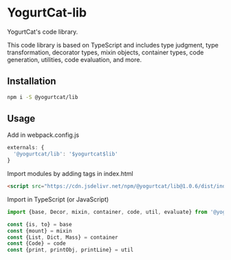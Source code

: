 # YogurtCat-lib

YogurtCat's code library.

This code library is based on TypeScript and includes type judgment, type transformation, decorator types, mixin objects, container types, code generation, utilities, code evaluation, and more.

## Installation

```sh
npm i -S @yogurtcat/lib
```

## Usage

Add in webpack.config.js

```JavaScript
externals: {
  '@yogurtcat/lib': '$yogurtcat$lib'
}
```

Import modules by adding tags in index.html

```HTML
<script src="https://cdn.jsdelivr.net/npm/@yogurtcat/lib@1.0.6/dist/index.min.js"></script>
```

Import in TypeScript (or JavaScript)

```TypeScript
import {base, Decor, mixin, container, code, util, evaluate} from '@yogurtcat/lib'

const {is, to} = base
const {mount} = mixin
const {List, Dict, Mass} = container
const {Code} = code
const {print, printObj, printLine} = util
```
